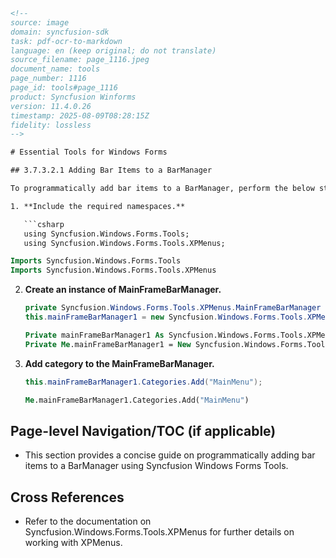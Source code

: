 ```html
<!--
source: image
domain: syncfusion-sdk
task: pdf-ocr-to-markdown
language: en (keep original; do not translate)
source_filename: page_1116.jpeg
document_name: tools
page_number: 1116
page_id: tools#page_1116
product: Syncfusion Winforms
version: 11.4.0.26
timestamp: 2025-08-09T08:28:15Z
fidelity: lossless
-->

# Essential Tools for Windows Forms

## 3.7.3.2.1 Adding Bar Items to a BarManager

To programmatically add bar items to a BarManager, perform the below steps.

1. **Include the required namespaces.**

   ```csharp
   using Syncfusion.Windows.Forms.Tools;
   using Syncfusion.Windows.Forms.Tools.XPMenus;
   ```

   ```vb
   Imports Syncfusion.Windows.Forms.Tools
   Imports Syncfusion.Windows.Forms.Tools.XPMenus
   ```

2. **Create an instance of MainFrameBarManager.**

   ```csharp
   private Syncfusion.Windows.Forms.Tools.XPMenus.MainFrameBarManager mainFrameBarManager1;
   this.mainFrameBarManager1 = new Syncfusion.Windows.Forms.Tools.XPMenus.MainFrameBarManager(this.components, this);
   ```

   ```vb
   Private mainFrameBarManager1 As Syncfusion.Windows.Forms.Tools.XPMenus.MainFrameBarManager
   Private Me.mainFrameBarManager1 = New Syncfusion.Windows.Forms.Tools.XPMenus.MainFrameBarManager(Me.components, Me)
   ```

3. **Add category to the MainFrameBarManager.**

   ```csharp
   this.mainFrameBarManager1.Categories.Add("MainMenu");
   ```

   ```vb
   Me.mainFrameBarManager1.Categories.Add("MainMenu")
   ```

## Page-level Navigation/TOC (if applicable)
- This section provides a concise guide on programmatically adding bar items to a BarManager using Syncfusion Windows Forms Tools.

## Cross References
- Refer to the documentation on Syncfusion.Windows.Forms.Tools.XPMenus for further details on working with XPMenus.

<!-- tags: [syncfusion winforms, tools, barmanager, mainframebarmanager, xpmenu, categories, namespaces, instances] keywords: [programmatically, bar items, add, categories, namespaces, instance creation] -->
```